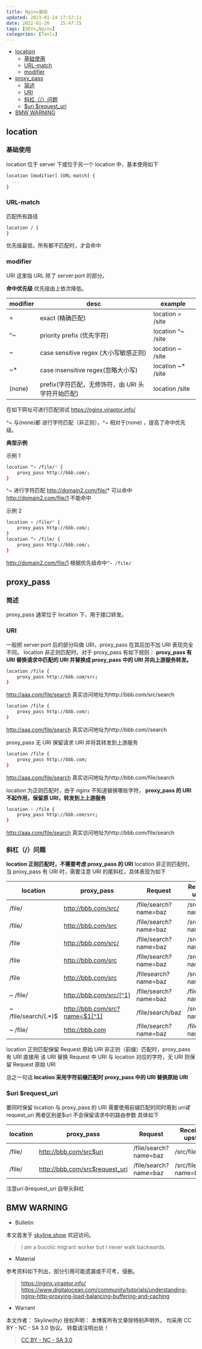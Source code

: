 ```yaml
---
title: Nginx基础
updated: 2023-01-24	17:57:11
date: 2022-01-20	15:47:15
tags: [DEVs,Nginx]
categories: [Tools]
---
```

            
            

<!-- @import "[TOC]" {cmd="toc" depthFrom=1 depthTo=6 orderedList=false} -->

<!-- code_chunk_output -->

  - [location](#location)
    - [基础使用](#基础使用)
    - [URL-match](#url-match)
    - [modifier](#modifier)
  - [proxy_pass](#proxy_pass)
    - [简述](#简述)
    - [URI](#uri)
    - [斜杠（/）问题](#斜杠问题)
    - [\$uri \$request_uri](#uri-request_uri)
  - [BMW WARNING](#bmw-warning)

<!-- /code_chunk_output -->

## location

### 基础使用

location 位于 server 下或位于另一个 location 中，基本使用如下

```js
location [modifier] [URL-match] {
  ...
}
```

### URL-match
<!--more-->

匹配所有路径

```sh
location / {
}
```

优先级最低，所有都不匹配时，才会命中

### modifier

URI 这里指 URL 除了 server:port 的部分。

**命中优先级**
优先级由上依次降低。

| modifier | desc                                              | example            |
| -------- | ------------------------------------------------- | ------------------ |
| =        | exact (精确匹配)                                  | location = /site   |
| ^~       | priority prefix (优先字符)                        | location ^~ /site  |
| ~        | case sensitive regex (大小写敏感正则)             | location ~ /site   |
| ~\*      | case insensitive regex(忽略大小写)                | location ~\* /site |
| (none)   | prefix(字符匹配，无修饰符，由 URI 头字符开始匹配) | location /site     |

在如下网址可进行匹配测试 https://nginx.viraptor.info/

^~ 与(none)都 进行字符匹配（非正则），^~ 相对于(none) ，提高了命中优先级。

**典型示例**

示例 1

```sh
location ^~ /file/* {
    proxy_pass http://bbb.com/;
}
```

^~ 进行字符匹配
http://domain2.com/file/* 可以命中
http://domain2.com/file/1 不能命中

示例 2

```sh
location ~ /file/* {
    proxy_pass http://bbb.com/;
}
location ^~ /file/ {
    proxy_pass http://bbb.com/;
}
```

http://domain2.com/file/1 根据优先级命中`^~ /file/`

## proxy_pass

### 简述

proxy_pass 通常位于 location 下，用于接口转发。

### URI

一般把 server:port 后的部分叫做 URI，proxy_pass 在其后加不加 URI 表现完全不同。
location 非正则匹配时，对于 proxy_pass 有如下规则：
**proxy_pass 有 URI
替换请求中匹配的 URI 并替换成 proxy_pass 中的 URI 并向上游服务转发。**

```sh
location /file {
    proxy_pass http://bbb.com/src;
}
```

http://aaa.com/file/search 真实访问地址为http://bbb.com/src/search

```sh
location /file {
    proxy_pass http://bbb.com/;
}
```

http://aaa.com/file/search 真实访问地址为http://bbb.com//search

proxy_pass 无 URI
保留请求 URI 并将其转发到上游服务

```sh
location /file {
    proxy_pass http://bbb.com;
}
```

http://aaa.com/file/search 真实访问地址为http://bbb.com/file/search

location 为正则匹配时，由于 nginx 不知道替换哪些字符，
**proxy_pass 的 URI 不起作用，保留原 URI，转发到上上游服务**

```sh
location ~ /file {
    proxy_pass http://bbb.com/src;
}
```

http://aaa.com/file/search 真实访问地址为http://bbb.com/file/search

### 斜杠（/）问题
**location 正则匹配时，不需要考虑 proxy_pass 的 URI**
location 非正则匹配时，当 proxy_pass 有 URI 时，需要注意 URI 的尾斜杠，具体表现为如下


| location              | proxy_pass                     | Request               | Received by upstream  |
| --------------------- | ------------------------------ | --------------------- | --------------------- |
| /file/                | http://bbb.com/src/            | /file/search?name=baz | /src/search?name=baz  |
| /file/                | http://bbb.com/src             | /file/search?name=baz | /srcsearch?name=baz   |
| /file                 | http://bbb.com/src/            | /file/search?name=baz | /src//search?name=baz |
| /file                 | http://bbb.com/src             | /file/search?name=baz | /src/search?name=baz  |
| /file                 | http://bbb.com/src             | /filesearch?name=baz  | /srcsearch?name=baz   |
| ~ /file/              | http://bbb.com/src/[^1]        | /file/search?name=baz | /file/search?name=baz |
| ~ /file/search/(.\*)$ | http://bbb.com/src?name=$1[^1] | /file/search/baz      | /src?name=baz         |
| ~ /file/              | http://bbb.com                 | /file/search?name=baz | /file/search?name=baz |

location 正则匹配保留 Request 原始 URI
非正则（前缀）匹配时，proxy_pass 有 URI 直接用 该 URI 替换 Request 中 URI 与 location 对应的字符，无 URI 则保留 Request 原始 URI

总之一句话
**location 采用字符前缀匹配时 proxy_pass 中的 URI 替换原始 URI**

[^1]: 较新版的 nginx 不支持正则中的 proxy_pass 有 URI(指纯字符 URI，经过测试，包含变量如$1等时可以)，会报错。` "proxy_pass" cannot have URI part in location given by regular expression, or inside named location, or inside "if" statement, or inside "limit_except" block`

### \$uri \$request_uri

要同时保留 location 与 proxy_pass 的 URI 需要使用前缀匹配的同时用到 $uri 或$request_uri
两者区别是$uri 不会保留请求中的路由参数
具体如下

| location | proxy_pass                     | Request               | Received by upstream      |
| -------- | ------------------------------ | --------------------- | ------------------------- |
| /file/   | http://bbb.com/src$uri         | /file/search?name=baz | /src/file/search          |
| /file/   | http://bbb.com/src$request_uri | /file/search?name=baz | /src/file/search?name=baz |

注意$uri与$request_uri 自带头斜杠

## BMW WARNING

- Bulletin

本文首发于 [skyline.show](http://www.skyline.show)  欢迎访问。

> I am a bucolic migrant worker but I never walk backwards.

- Material

参考资料如下列出，部分引用可能遗漏或不可考，侵删。

> https://nginx.viraptor.info/ https://www.digitalocean.com/community/tutorials/understanding-nginx-http-proxying-load-balancing-buffering-and-caching

- Warrant

本文作者： Skyline(lty)
授权声明： 本博客所有文章除特别声明外， 均采用 CC BY - NC - SA 3.0 协议。 转载请注明出处！

> [CC BY - NC - SA 3.0](https://creativecommons.org/licenses/by-nc-sa/3.0/deed.zh)
